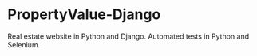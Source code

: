 # PropertyValue-Django
Real estate website in Python and Django. Automated tests in Python and Selenium.
